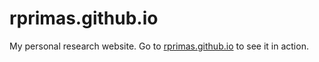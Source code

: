 # rprimas.github.io

My personal research website. Go to [rprimas.github.io](https://rprimas.github.io) to see it in action.

